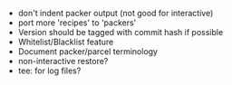 - don't indent packer output (not good for interactive)
- port more 'recipes' to 'packers' 
- Version should be tagged with commit hash if possible
- Whitelist/Blacklist feature
- Document packer/parcel terminology
- non-interactive restore?
- tee: for log files?
